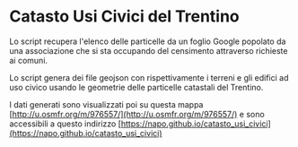 # Catasto Usi Civici del Trentino
Lo script recupera l'elenco delle particelle da un foglio Google popolato da una associazione che si sta occupando del censimento attraverso richieste ai comuni.

Lo script genera dei file geojson con rispettivamente i terreni e gli edifici ad uso civico usando le geometrie delle particelle catastali del Trentino.

I dati generati sono visualizzati poi su questa mappa [http://u.osmfr.org/m/976557/](http://u.osmfr.org/m/976557/) e sono accessibili a questo indirizzo [https://napo.github.io/catasto_usi_civici](https://napo.github.io/catasto_usi_civici)
